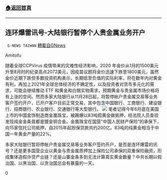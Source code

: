 ###  [:house:返回首頁](https://github.com/ourhimalayas/txt)
---

## 连环爆雷讯号-大陆银行暂停个人贵金属业务开户
` G-NEWS TAIWAN` [轉載自GNews](https://gnews.org/zh-hans/601987/)

Amitofu

随着全球CCPVirus 疫情带来的灾难性经济影响，2020 年金价从1月的1500美元升至8月时的纪录高点2072美元，因疫苗议题将金价迅速下跌至1800美元，虽然金价近期下跌但多数投资机构表示，长期低至负值的实际利率，将在数年内对黄金有利，再加上2021年全球总体经济的不确定性，以及投资者对货币多元化的需求，可能会继续推动 ETF 和黄金和白银实物需求，预期黄金与贵金属市场价格将有上涨的空间。然而多家大陆银行从11月28日起，将暂停帐户贵金属交易等业务客户签约开户，已开户客户目前正常交易，其中包含中国银行、工商银行、建设银行、招商银行、农业银行、交通银行等大型银行。
![](https://gnews-media-offload.s3.amazonaws.com/wp-content/uploads/2020/11/29082808/%E5%9C%96%E7%89%87-1-94.png)
笔者记得今年6月底在美国上市的中国金饰制造商金凰珠宝，被踢爆以83吨假黄金做抵押，经法院人员查验发现纯金金条竟都是镀金铜合金。金凰珠宝在国营“中国人民财产保险”的承保下，向15家信托公司抵押，自2015年起担保贷款共约200亿。83吨的纯黄金相当于中国一年黄金产量的22%。

多家大陆银行暂将停帐户贵金属交易等业务客户签约开户，是否是连环爆雷的讯号？还是更多国营企业以黄金与贵金属质押加上保险公司承保的双重保险融资，形成集体造假诈贷产业链？还是山寨金条多到无法计算真实黄金数量？中共长期以假治国、以黑治国、以贪治国总会有暴露的一天。

0
